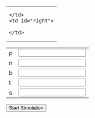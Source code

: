 <p hidden>
layout: page
title: "Simulation"
permalink: /simulation/
</p>

<table>
  <tbody>
    <td>
      
    </td>
    <td id="right">
    
    </td>
  </tbody>
</table>


<form id="form" action="http://localhost:8000/graphs/" method="get">
<input type="hidden" name="present" value="1">
  
<table border="0">
<tbody>
  <tr>
    <td nowrap="nowrap">p</td>
    <td><input value="" id="mean" name="p"></td>
  </tr>
  <tr>
    <td nowrap="nowrap">n</td>
    <td><input value="" id="number of trials" name="n"></td>
  </tr>
  <tr>
    <td nowrap="nowrap">b</td>
    <td><input value="" id="size of bins" name="b"></td>
  </tr>
  <tr>
    <td nowrap="nowrap">t</td>
    <td><input value="" id="size of trials" name="t"></td>
  </tr>
  <tr>
    <td nowrap="nowrap">s</td>
    <td><input value="" name="s"></td>
  </tr>
</tbody>
</table>

<input type="submit" value="Start Simulation" >

</form>

<script>
  var f = document.getElementById("form");
  f.onsubmit=SubmitForm;
  function SubmitForm(event){
  var url = f.action;
  var data = (fetch(url, {
          method:"POST", 
          body: new FormData(f)
    })
    .then(response => response.json())
  )
  .then(data => {
    alert(data);

    var maincontainer = document.getElementById("right")
    for(var key in data){
      var tr = document.createElement("tr");
      
      if (key.includes("dataurl")) {
      alert(data[key])
      alert("<img src=" + data[key] + "alt='image'>")
      //tr.innerHTML = "<img src='{}' alt='image'>".format(data[key]);
      } else {
      tr.innerHTML = key + " = " + data[key];
      }
      
      maincontainer.appendChild(tr);
    }
  }
  )
  .catch(error => alert("ERROR", error));
  
  
  event.preventDefault();
  }
</script>
